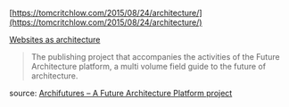 ---
---

[https://tomcritchlow.com/2015/08/24/architecture/](https://tomcritchlow.com/2015/08/24/architecture/)

[Websites as architecture](http://www--arc.com/)

>The publishing project that accompanies the activities of the Future Architecture platform, a multi volume field guide to the future of architecture.

source: [Archifutures – A Future Architecture Platform project](http://archifutures.futurearchitectureplatform.org/)